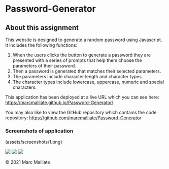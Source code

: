 # Password-Generator



## About this assignment

This website is designed to generate a random password using Javascript. It includes the following functions:
1. When the users clicks the button to generate a password they are presented with a series of prompts that help them choose the parameters of their password.
2. Then a password is generated that matches their selected parameters.
3. The parameters include character length and character types.
4. The character types include lowercase, uppercase, numeric and special characters. 



This application has been deployed at a live URL which you can see here: 
https://marcmalliate.github.io/Password-Generator/



You may also like to view the GitHub repository which contains the code repository: 
https://github.com/marcmalliate/Password-Generator






### Screenshots of application

(assets/screenshots/1.png)


<img src="/Users/marcmalliate/BootCamp/Homework/03 JavaScript: Password Generator/Password-Generator/assets/screenshots/1.png">

<img src="/Users/marcmalliate/BootCamp/Homework/03 JavaScript: Password Generator/Password-Generator/assets/screenshots/2.png">

<img src="/Users/marcmalliate/BootCamp/Homework/03 JavaScript: Password Generator/Password-Generator/assets/screenshots/3.png">


© 2021 Marc Malliate